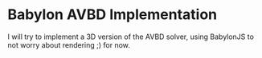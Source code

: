 # Babylon AVBD Implementation

I will try to implement a 3D version of the AVBD solver, using BabylonJS to not worry about rendering ;) for now.